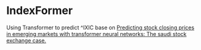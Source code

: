 # IndexFormer
Using Transformer to predict ^IXIC base on [Predicting stock closing prices in emerging markets with transformer neural networks: The saudi stock exchange case.](https://www.academia.edu/download/83355429/Paper_106-Predicting_Stock_Closing_Prices_in_Emerging_Markets.pdf)

